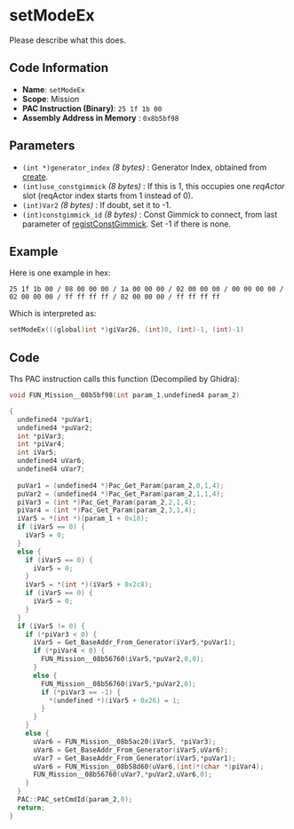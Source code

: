 # setModeEx

Please describe what this does.

## Code Information

- **Name**: `setModeEx`
- **Scope**: Mission
- **PAC Instruction (Binary)**: `25 1f 1b 00`
- **Assembly Address in Memory** : `0x8b5bf98`

## Parameters

- `(int *)generator_index` *(8 bytes)* : Generator Index, obtained from [create](./create.md).
- `(int)use_constgimmick` *(8 bytes)* : If this is 1, this occupies one *reqActor* slot (reqActor index starts from 1 instead of 0).
- `(int)Var2` *(8 bytes)* : If doubt, set it to -1.
- `(int)constgimmick_id` *(8 bytes)* : Const Gimmick to connect, from last parameter of [registConstGimmick](./registconstgimmick.md). Set -1 if there is none.

## Example

Here is one example in hex:

```25 1f 1b 00 / 08 00 00 00 / 1a 00 00 00 / 02 00 00 00 / 00 00 00 00 / 02 00 00 00 / ff ff ff ff / 02 00 00 00 / ff ff ff ff```

Which is interpreted as:

```c
setModeEx(((global)int *)giVar26, (int)0, (int)-1, (int)-1)
```

## Code

Ths PAC instruction calls this function (Decompiled by Ghidra):

```c
void FUN_Mission__08b5bf98(int param_1,undefined4 param_2)

{
  undefined4 *puVar1;
  undefined4 *puVar2;
  int *piVar3;
  int *piVar4;
  int iVar5;
  undefined4 uVar6;
  undefined4 uVar7;
  
  puVar1 = (undefined4 *)Pac_Get_Param(param_2,0,1,4);
  puVar2 = (undefined4 *)Pac_Get_Param(param_2,1,1,4);
  piVar3 = (int *)Pac_Get_Param(param_2,2,1,4);
  piVar4 = (int *)Pac_Get_Param(param_2,3,1,4);
  iVar5 = *(int *)(param_1 + 0x10);
  if (iVar5 == 0) {
    iVar5 = 0;
  }
  else {
    if (iVar5 == 0) {
      iVar5 = 0;
    }
    iVar5 = *(int *)(iVar5 + 0x2c8);
    if (iVar5 == 0) {
      iVar5 = 0;
    }
  }
  if (iVar5 != 0) {
    if (*piVar3 < 0) {
      iVar5 = Get_BaseAddr_From_Generator(iVar5,*puVar1);
      if (*piVar4 < 0) {
        FUN_Mission__08b56760(iVar5,*puVar2,0,0);
      }
      else {
        FUN_Mission__08b56760(iVar5,*puVar2,0);
        if (*piVar3 == -1) {
          *(undefined *)(iVar5 + 0x26) = 1;
        }
      }
    }
    else {
      uVar6 = FUN_Mission__08b5ac20(iVar5, *piVar3);
      uVar6 = Get_BaseAddr_From_Generator(iVar5,uVar6);
      uVar7 = Get_BaseAddr_From_Generator(iVar5,*puVar1);
      uVar6 = FUN_Mission__08b58d60(uVar6,(int)*(char *)piVar4);
      FUN_Mission__08b56760(uVar7,*puVar2,uVar6,0);
    }
  }
  PAC::PAC_setCmdId(param_2,0);
  return;
}
```

